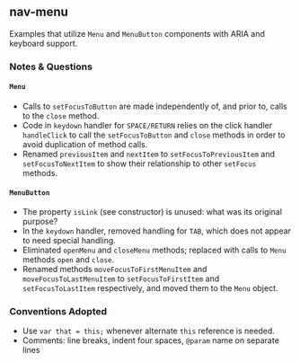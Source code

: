 ## nav-menu
Examples that utilize `Menu` and `MenuButton` components with ARIA and keyboard support.

### Notes & Questions

#### `Menu`

* Calls to `setFocusToButton` are made independently of, and prior to, calls to the `close` method.
* Code in `keydown` handler for `SPACE/RETURN` relies on the click handler `handleClick` to call the `setFocusToButton` and `close` methods in order to avoid duplication of method calls.
* Renamed `previousItem` and `nextItem` to `setFocusToPreviousItem` and `setFocusToNextItem` to show their relationship to other `setFocus` methods.

#### `MenuButton`

* The property `isLink` (see constructor) is unused: what was its original purpose?
* In the `keydown` handler, removed handling for `TAB`, which does not appear to need special handling.
* Eliminated `openMenu` and `closeMenu` methods; replaced with calls to `Menu` methods `open` and `close`.
* Renamed methods `moveFocusToFirstMenuItem` and `moveFocusToLastMenuItem` to `setFocusToFirstItem` and `setFocusToLastItem` respectively, and moved them to the `Menu` object.

### Conventions Adopted

* Use `var that = this;` whenever alternate `this` reference is needed.
* Comments: line breaks, indent four spaces, `@param` name on separate lines
